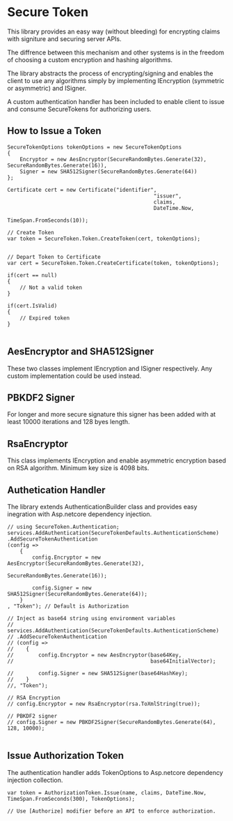 ﻿# Secure Token

This library provides an easy way (without bleeding) for encrypting claims with signiture and securing server APIs. 

The diffrence between this mechanism and other systems is in the freedom of choosing a custom encryption and hashing algorithms.

The library abstracts the process of encrypting/signing and enables the client to use any algorithms simply by implementing  IEncryption (symmetric or asymmetric) and ISigner.


A custom authentication handler has been included to enable client to issue and consume SecureTokens for authorizing users.


## How to Issue a Token

```
SecureTokenOptions tokenOptions = new SecureTokenOptions
{
    Encryptor = new AesEncryptor(SecureRandomBytes.Generate(32), SecureRandomBytes.Generate(16)),
    Signer = new SHA512Signer(SecureRandomBytes.Generate(64))
};

Certificate cert = new Certificate("identifier",
                                               "issuer",
                                               claims,
                                               DateTime.Now,
                                               TimeSpan.FromSeconds(10));

// Create Token
var token = SecureToken.Token.CreateToken(cert, tokenOptions);


// Depart Token to Certificate
var cert = SecureToken.Token.CreateCertificate(token, tokenOptions);

if(cert == null)
{
    // Not a valid token
}

if(cert.IsValid)
{
    // Expired token
}


```

## AesEncryptor and SHA512Signer
These two classes implement IEncryption and ISigner respectively. Any custom implementation could be used instead.

## PBKDF2 Signer
For longer and more secure signature this signer has been added with at least 10000 iterations and 128 byes length.

## RsaEncryptor
This class implements IEncryption and enable asymmetric encryption based on RSA algorithm. Minimum key size is 4098 bits.

## Authetication Handler
The library extends AuthenticationBuilder class and provides easy inegration with Asp.netcore dependency injection.


```
// using SecureToken.Authentication;
services.AddAuthentication(SecureTokenDefaults.AuthenticationScheme)
.AddSecureTokenAuthentication
(config =>
    {
        config.Encryptor = new AesEncryptor(SecureRandomBytes.Generate(32),
                                            SecureRandomBytes.Generate(16));

        config.Signer = new SHA512Signer(SecureRandomBytes.Generate(64));
    }
, "Token"); // Default is Authorization

// Inject as base64 string using environment variables
// services.AddAuthentication(SecureTokenDefaults.AuthenticationScheme)
// .AddSecureTokenAuthentication
// (config =>
//    {
//        config.Encryptor = new AesEncryptor(base64Key,
//                                            base64InitialVector);

//        config.Signer = new SHA512Signer(base64HashKey);
//    }
//, "Token");

// RSA Encryption
// config.Encryptor = new RsaEncryptor(rsa.ToXmlString(true));

// PBKDF2 signer
// config.Signer = new PBKDF2Signer(SecureRandomBytes.Generate(64), 128, 10000);


```

## Issue Authorization Token
The authentication handler adds TokenOptions to Asp.netcore dependency injection collection.

```
var token = AuthorizationToken.Issue(name, claims, DateTime.Now, TimeSpan.FromSeconds(300), TokenOptions);

// Use [Authorize] modifier before an API to enforce authorization. 

```








